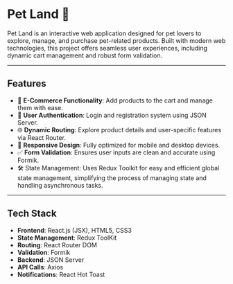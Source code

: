 # Pet Land 🐾
Pet Land is an interactive web application designed for pet lovers to explore, manage, and purchase pet-related products. Built with modern web technologies, this project offers seamless user experiences, including dynamic cart management and robust form validation.

---

## **Features**
- 🛒 **E-Commerce Functionality**: Add products to the cart and manage them with ease.
- 🔐 **User Authentication**: Login and registration system using JSON Server.
- 🌐 **Dynamic Routing**: Explore product details and user-specific features via React Router.
- 🎨 **Responsive Design**: Fully optimized for mobile and desktop devices.
- ✅ **Form Validation**: Ensures user inputs are clean and accurate using Formik.
- 🛠️ State Management: Uses Redux Toolkit for easy and efficient global state management, 
     simplifying the process of managing state and handling asynchronous tasks.
---

## **Tech Stack**
- **Frontend**: React.js (JSX), HTML5, CSS3
- **State Management**: Redux ToolKit
- **Routing**: React Router DOM
- **Validation**: Formik
- **Backend**: JSON Server
- **API Calls**: Axios
- **Notifications**: React Hot Toast



